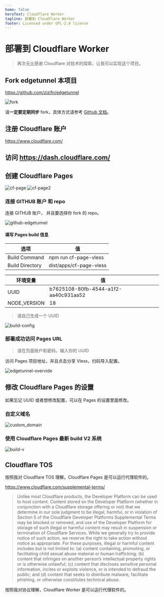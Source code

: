 ```yaml
---
home: false
heroText: Cloudflare Worker
tagline: 部署到 Cloudflare Worker
footer: Licensed under GPL-2.0 license
---
```


# 部署到 Cloudflare Worker

> 再次无比感谢 Cloudflare 对技术的探索，让我可以实现这个项目。

## Fork edgetunnel 本项目

https://github.com/zizifn/edgetunnel

![fork](../public/fork.jpg)

请**一定要定期同步** fork，具体方式请参考 [Github 文档](https://docs.github.com/en/pull-requests/collaborating-with-pull-requests/working-with-forks/syncing-a-fork)。

## 注册 Cloudflare 账户

https://www.cloudflare.com/

## 访问 https://dash.cloudflare.com/

## 创建 Cloudflare Pages

![cf-page](../public/cf-pages.png)
![cf-page2](../public/cf-pages2.png)

### 连接 GITHUB 账户 和 repo

连接 GITHUB 账户， 并且要选择你 fork 的 repo。

![github-edgetunnel](../public/github-edgetunnel.png)

#### 填写 Pages build 信息

| 选项            | 值                      |
| --------------- | ----------------------- |
| Build Command   | npm run cf-page-vless   |
| Build Directory | dist/apps/cf-page-vless |

| 环境变量     | 值                                   |
| ------------ | ------------------------------------ |
| UUID         | b7625108-80fb-4544-a1f2-aa40c931aa52 |
| NODE_VERSION | 18                                   |

> 请自己生成一个 UUID

![build-config](../public/edgetunnel-build-config.png)

### 部署成功访问 Pages URL

> 请在页面账户和密码，输入你的 UUID

访问 Pages 项目地址，并且点击分享 Vless，扫码导入配置。

![edgetunnel-overvide](../public/edgetunnel-overview.png)

## 修改 Cloudflare Pages 的设置

如果忘记 UUID 或者想修改配置，可以在 Pages 的设置里面修改。

### 自定义域名

![custom_domain](../public/custom_domain.png)

### 使用 Cloudflare Pages 最新 build V2 系统

![build-v](../public/pages-buildV2.png)

## Cloudflare TOS

按照我对 Cloudflare TOS 理解。Cloudflare Pages 是可以运行代理软件的。

https://www.cloudflare.com/supplemental-terms/

> Unlike most Cloudflare products, the Developer Platform can be used to host content. Content stored on the Developer Platform (whether in conjunction with a Cloudflare storage offering or not) that we determine in our sole judgment to be illegal, harmful, or in violation of Section 5 of the Cloudflare Developer Platforms Supplemental Terms may be blocked or removed, and use of the Developer Platform for storage of such illegal or harmful content may result in suspension or termination of Cloudflare Services. While we generally try to provide notice of such action, we reserve the right to take action without notice as appropriate. For these purposes, illegal or harmful content includes but is not limited to: (a) content containing, promoting, or facilitating child sexual abuse material or human trafficking; (b) content that infringes on another person’s intellectual property rights or is otherwise unlawful; (c) content that discloses sensitive personal information, incites or exploits violence, or is intended to defraud the public; and (d) content that seeks to distribute malware, facilitate phishing, or otherwise constitutes technical abuse.

按照我对协议理解，Cloudflare Worker 是可以运行代理软件的。
